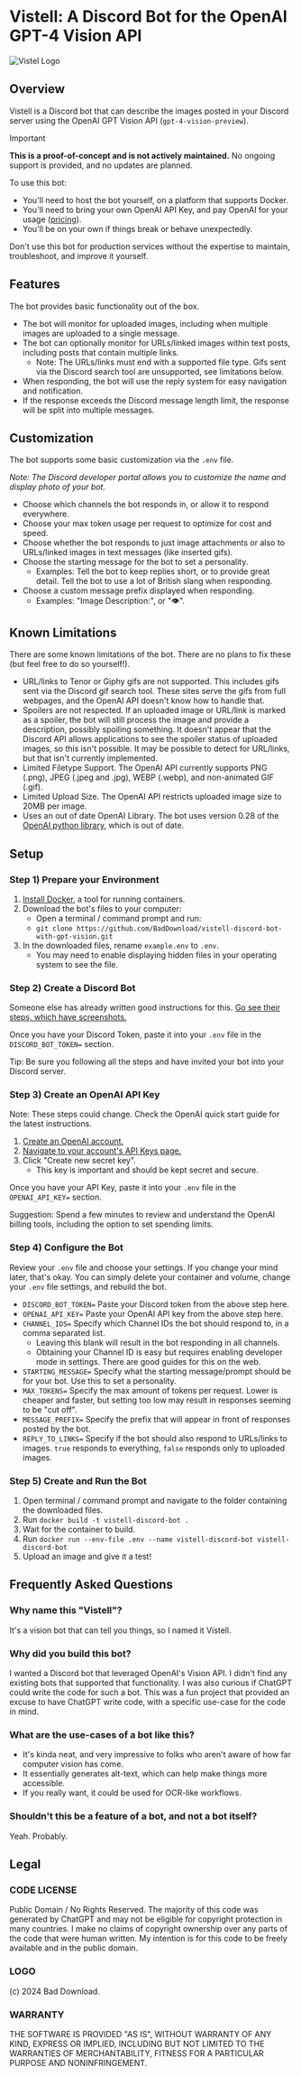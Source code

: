 # Vistell: A Discord Bot for the OpenAI GPT-4 Vision API

![Vistel Logo](https://cdn.bad.download/vistell/vistell-logo-github.png)

## Overview

Vistell is a Discord bot that can describe the images posted in your Discord server using the OpenAI GPT Vision API (`gpt-4-vision-preview`).

> [!IMPORTANT]
> **This is a proof-of-concept and is not actively maintained.** No ongoing support is provided, and no updates are planned.

To use this bot:

* You'll need to host the bot yourself, on a platform that supports Docker.
* You'll need to bring your own OpenAI API Key, and pay OpenAI for your usage ([pricing](https://openai.com/pricing)).
* You'll be on your own if things break or behave unexpectedly.

Don't use this bot for production services without the expertise to maintain, troubleshoot, and improve it yourself.

## Features

The bot provides basic functionality out of the box.

* The bot will monitor for uploaded images, including when multiple images are uploaded to a single message.
* The bot can optionally monitor for URLs/linked images within text posts, including posts that contain multiple links.
     * Note: The URLs/links must end with a supported file type. Gifs sent via the Discord search tool are unsupported, see limitations below.
* When responding, the bot will use the reply system for easy navigation and notification.
* If the response exceeds the Discord message length limit, the response will be split into multiple messages.

## Customization

The bot supports some basic customization via the `.env` file.

_Note: The Discord developer portal allows you to customize the name and display photo of your bot._

* Choose which channels the bot responds in, or allow it to respond everywhere.
* Choose your max token usage per request to optimize for cost and speed.
* Choose whether the bot responds to just image attachments or also to URLs/linked images in text messages (like inserted gifs).
* Choose the starting message for the bot to set a personality.
     * Examples: Tell the bot to keep replies short, or to provide great detail. Tell the bot to use a lot of British slang when responding.
* Choose a custom message prefix displayed when responding.
     * Examples: "Image Description:", or "👁️".


## Known Limitations

There are some known limitations of the bot. There are no plans to fix these (but feel free to do so yourself!).

* URL/links to Tenor or Giphy gifs are not supported. This includes gifs sent via the Discord gif search tool. These sites serve the gifs from full webpages, and the OpenAI API doesn't know how to handle that.
* Spoilers are not respected. If an uploaded image or URL/link is marked as a spoiler, the bot will still process the image and provide a description, possibly spoiling something. It doesn't appear that the Discord API allows applications to see the spoiler status of uploaded images, so this isn't possible. It may be possible to detect for URL/links, but that isn't currently implemented.
* Limited Filetype Support. The OpenAI API currently supports PNG (.png), JPEG (.jpeg and .jpg), WEBP (.webp), and non-animated GIF (.gif).
* Limited Upload Size. The OpenAI API restricts uploaded image size to 20MB per image.
* Uses an out of date OpenAI Library. The bot uses version 0.28 of the [OpenAI python library](https://pypi.org/project/openai/), which is out of date.

## Setup

### Step 1) Prepare your Environment

1) [Install Docker](https://www.docker.com/), a tool for running containers.
2) Download the bot's files to your computer:
     * Open a terminal / command prompt and run:
     * `git clone https://github.com/BadDownload/vistell-discord-bot-with-gpt-vision.git`
3) In the downloaded files, rename `example.env` to `.env`.
     * You may need to enable displaying hidden files in your operating system to see the file.

### Step 2) Create a Discord Bot

Someone else has already written good instructions for this. [Go see their steps, which have screenshots.](https://github.com/Zero6992/chatGPT-discord-bot#step-1-create-a-discord-bot)

Once you have your Discord Token, paste it into your `.env` file in the `DISCORD_BOT_TOKEN=` section.

Tip: Be sure you following all the steps and have invited your bot into your Discord server.

### Step 3) Create an OpenAI API Key

Note: These steps could change. Check the OpenAI quick start guide for the latest instructions.

1) [Create an OpenAI account.](https://platform.openai.com/signup)
2) [Navigate to your account's API Keys page.](https://platform.openai.com/account/api-keys)
3) Click "Create new secret key".
     * This key is important and should be kept secret and secure.

Once you have your API Key, paste it into your `.env` file in the `OPENAI_API_KEY=` section.

Suggestion: Spend a few minutes to review and understand the OpenAI billing tools, including the option to set spending limits.

### Step 4) Configure the Bot

Review your `.env` file and choose your settings. If you change your mind later, that's okay. You can simply delete your container and volume, change your `.env` file settings, and rebuild the bot.

* `DISCORD_BOT_TOKEN=` Paste your Discord token from the above step here.
* `OPENAI_API_KEY=` Paste your OpenAI API key from the above step here.
* `CHANNEL_IDS=` Specify which Channel IDs the bot should respond to, in a comma separated list.
     * Leaving this blank will result in the bot responding in all channels.
     * Obtaining your Channel ID is easy but requires enabling developer mode in settings. There are good guides for this on the web.
* `STARTING_MESSAGE=` Specify what the starting message/prompt should be for your bot. Use this to set a personality.
* `MAX_TOKENS=` Specify the max amount of tokens per request. Lower is cheaper and faster, but setting too low may result in responses seeming to be "cut off".
* `MESSAGE_PREFIX=` Specify the prefix that will appear in front of responses posted by the bot.
* `REPLY_TO_LINKS=` Specify if the bot should also respond to URLs/links to images. `true` responds to everything, `false` responds only to uploaded images.

### Step 5) Create and Run the Bot

1) Open terminal / command prompt and navigate to the folder containing the downloaded files.
2) Run `docker build -t vistell-discord-bot .`
3) Wait for the container to build.
4) Run `docker run --env-file .env --name vistell-discord-bot vistell-discord-bot`
5) Upload an image and give it a test!

## Frequently Asked Questions

### Why name this "Vistell"?

It's a vision bot that can tell you things, so I named it Vistell.

### Why did you build this bot?

I wanted a Discord bot that leveraged OpenAI's Vision API. I didn't find any existing bots that supported that functionality. I was also curious if ChatGPT could write the code for such a bot. This was a fun project that provided an excuse to have ChatGPT write code, with a specific use-case for the code in mind.

### What are the use-cases of a bot like this?

* It's kinda neat, and very impressive to folks who aren't aware of how far computer vision has come.
* It essentially generates alt-text, which can help make things more accessible.
* If you really want, it could be used for OCR-like workflows.

### Shouldn't this be a feature of a bot, and not a bot itself?

Yeah. Probably.

## Legal

### CODE LICENSE

Public Domain / No Rights Reserved. The majority of this code was generated by ChatGPT and may not be eligible for copyright protection in many countries. I make no claims of copyright ownership over any parts of the code that were human written. My intention is for this code to be freely available and in the public domain.

### LOGO

(c) 2024 Bad Download.

### WARRANTY

THE SOFTWARE IS PROVIDED "AS IS", WITHOUT WARRANTY OF ANY KIND, EXPRESS OR IMPLIED, INCLUDING BUT NOT LIMITED TO THE WARRANTIES OF MERCHANTABILITY, FITNESS FOR A PARTICULAR PURPOSE AND NONINFRINGEMENT.
